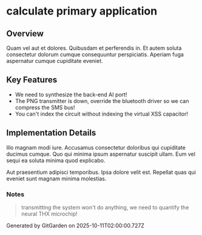 # calculate primary application

## Overview
Quam vel aut et dolores. Quibusdam et perferendis in. Et autem soluta consectetur dolorum cumque consequuntur perspiciatis. Aperiam fuga aspernatur cumque cupiditate eveniet.

## Key Features
- We need to synthesize the back-end AI port!
- The PNG transmitter is down, override the bluetooth driver so we can compress the SMS bus!
- You can't index the circuit without indexing the virtual XSS capacitor!

## Implementation Details
Illo magnam modi iure. Accusamus consectetur doloribus qui cupiditate ducimus cumque. Quo qui minima ipsum aspernatur suscipit ullam. Eum vel sequi ea soluta minima quod explicabo.
 Aut praesentium adipisci temporibus. Ipsa dolore velit est. Repellat quas qui eveniet sunt magnam minima molestias.

### Notes
> transmitting the system won't do anything, we need to quantify the neural THX microchip!

Generated by GitGarden on 2025-10-11T02:00:00.727Z